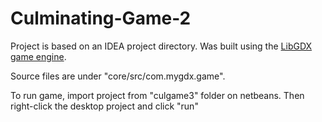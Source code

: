 # Culminating-Game-2

Project is based on an IDEA project directory. Was built using the [LibGDX game engine](https://libgdx.info/).

Source files are under "core/src/com.mygdx.game".

To run game, import project from "culgame3" folder on netbeans. Then right-click the desktop project and click "run"


